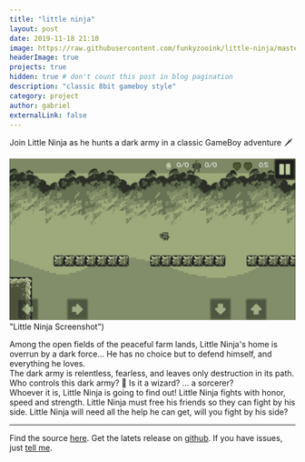 ```yaml
---
title: "little ninja"
layout: post
date: 2019-11-18 21:10
image: https://raw.githubusercontent.com/funkyzooink/little-ninja/master/android/web_hi_res_512.png
headerImage: true
projects: true
hidden: true # don't count this post in blog pagination
description: "classic 8bit gameboy style"
category: project
author: gabriel
externalLink: false
---
```


Join Little Ninja as he hunts a dark army in a classic GameBoy adventure 🗡️

![alt text](https://raw.githubusercontent.com/funkyzooink/little-ninja/master/store/screenshots/5.5-inch%20(iPhone%206%2B)%20-%20Screenshot%201.jpg) "Little Ninja Screenshot")

Among the open fields of the peaceful farm lands, Little Ninja's home is overrun by a dark force... He has no choice but to defend himself, and everything he loves.  
The dark army is relentless, fearless, and leaves only destruction in its path.  Who controls this dark army? 🏯 Is it a wizard? ... a sorcerer?   
Whoever it is, Little Ninja is going to find out!  Little Ninja fights with honor, speed and strength. 
Little Ninja must free his friends so they can fight by his side. Little Ninja will need all the help he can get, will you fight by his side?


---
Find the source [here](https://github.com/funkyzooink/little-ninja/).
Get the latets release on [github](https://github.com/funkyzooink/fresh-engine/releases).
If you have issues, just [tell me](https://github.com/funkyzooink/little-ninja/issues).
